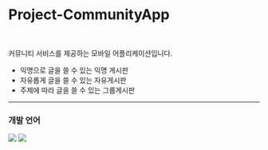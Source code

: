 # Project-CommunityApp

<br>

커뮤니티 서비스를 제공하는 모바일 어플리케이션입니다.  
  
- 익명으로 글을 쓸 수 있는 익명 게시판
- 자유롭게 글을 쓸 수 있는 자유게시판
- 주제에 따라 글을 쓸 수 있는 그룹게시판
<hr>

### 개발 언어
<img src="https://img.shields.io/badge/React%20Native-0088CC?style=flat-square&logo=React&logoColor=white"/></a>
<img src="https://img.shields.io/badge/Spring%20Boot-6DB33F?style=flat-square&logo=Spring%20Boot&logoColor=white"/></a>
